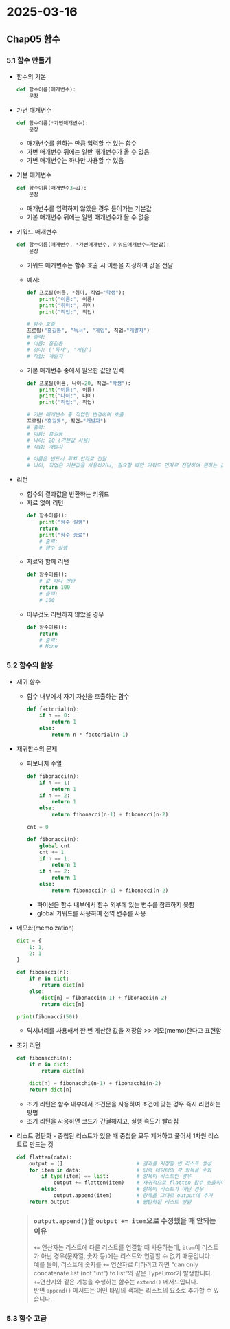 # 2025-03-16

## Chap05 함수

### 5.1 함수 만들기

-   함수의 기본
    ```python
    def 함수이름(매개변수):
        문장
    ```
-   가변 매개변수
    ```python
    def 함수이름(*가변매개변수):
        문장
    ```
    -   매개변수를 원하는 만큼 입력할 수 있는 함수
    -   가변 매개변수 뒤에는 일반 매개변수가 올 수 없음
    -   가변 매개변수는 하나만 사용할 수 있음
-   기본 매개변수
    ```python
    def 함수이름(매개변수3=값):
        문장
    ```
    -   매개변수를 입력하지 않았을 경우 들어가는 기본값
    -   기본 매개변수 뒤에는 일반 매개변수가 올 수 없음
-   키워드 매개변수

    ```python
    def 함수이름(매개변수, *가변매개변수, 키워드매개변수=기본값):
        문장
    ```

    -   키워드 매개변수는 함수 호출 시 이름을 지정하여 값을 전달
    -   예시:

        ```python
        def 프로필(이름, *취미, 직업="학생"):
            print("이름:", 이름)
            print("취미:", 취미)
            print("직업:", 직업)

        # 함수 호출
        프로필("홍길동", "독서", "게임", 직업="개발자")
        # 출력:
        # 이름: 홍길동
        # 취미: ('독서', '게임')
        # 직업: 개발자
        ```

    -   기본 매개변수 중에서 필요한 값만 입력

        ```python
        def 프로필(이름, 나이=20, 직업="학생"):
            print("이름:", 이름)
            print("나이:", 나이)
            print("직업:", 직업)

        # 기본 매개변수 중 직업만 변경하여 호출
        프로필("홍길동", 직업="개발자")
        # 출력:
        # 이름: 홍길동
        # 나이: 20 (기본값 사용)
        # 직업: 개발자

        # 이름은 반드시 위치 인자로 전달
        # 나이, 직업은 기본값을 사용하거나, 필요할 때만 키워드 인자로 전달하여 원하는 값으로 수정
        ```

-   리턴
    -   함수의 결과값을 반환하는 키워드
    -   자료 없이 리턴
        ```python
        def 함수이름():
            print("함수 실행")
            return
            print("함수 종료")
            # 출력:
            # 함수 실행
        ```
    -   자료와 함께 리턴
        ```python
        def 함수이름():
            # 값 하나 반환
            return 100
            # 출력:
            # 100
        ```
    -   아무것도 리턴하지 않았을 경우
        ```python
        def 함수이름():
            return
            # 출력:
            # None
        ```

### 5.2 함수의 활용

-   재귀 함수

    -   함수 내부에서 자기 자신을 호출하는 함수
        ```python
        def factorial(n):
            if n == 0:
                return 1
            else:
                return n * factorial(n-1)
        ```

-   재귀함수의 문제

    -   피보나치 수열

        ```python
        def fibonacci(n):
            if n == 1:
                return 1
            if n == 2:
                return 1
            else:
                return fibonacci(n-1) + fibonacci(n-2)
        ```

        ```python
        cnt = 0

        def fibonacci(n):
            global cnt
            cnt += 1
            if n == 1:
                return 1
            if n == 2:
                return 1
            else:
                return fibonacci(n-1) + fibonacci(n-2)
        ```

        -   파이썬은 함수 내부에서 함수 외부에 있는 변수를 참조하지 못함
        -   global 키워드를 사용하여 전역 변수를 사용

-   메모화(memoization)

    ```python
    dict = {
        1: 1,
        2: 1
    }

    def fibonacci(n):
        if n in dict:
            return dict[n]
        else:
            dict[n] = fibonacci(n-1) + fibonacci(n-2)
            return dict[n]

    print(fibonacci(50))
    ```

    -   딕셔너리를 사용해서 한 번 계산한 값을 저장함 >> 메모(memo)한다고 표현함

-   조기 리턴

    ```python
    def fibonacchi(n):
        if n in dict:
            return dict[n]

        dict[n] = fibonacchi(n-1) + fibonacchi(n-2)
        return dict[n]
    ```

    -   조기 리턴은 함수 내부에서 조건문을 사용하여 조건에 맞는 경우 즉시 리턴하는 방법
    -   조기 리턴을 사용하면 코드가 간결해지고, 실행 속도가 빨라짐

-   리스트 평탄화 - 중첩된 리스트가 있을 때 중첩을 모두 제거하고 풀어서 1차원 리스트로 만드는 것
    ```python
    def flatten(data):
        output = []                        # 결과를 저장할 빈 리스트 생성
        for item in data:                  # 입력 데이터의 각 항목을 순회
            if type(item) == list:         # 항목이 리스트인 경우
                output += flatten(item)    # 재귀적으로 flatten 함수 호출하여 결과를 output에 추가
            else:                          # 항목이 리스트가 아닌 경우
                output.append(item)        # 항목을 그대로 output에 추가
        return output                      # 평탄화된 리스트 반환
    ```
    > ### `output.append()`을 `output += item`으로 수정했을 때 안되는 이유
    >
    > `+=` 연산자는 리스트에 다른 리스트를 연결할 때 사용하는데, `item`이 리스트가 아닌 경우(문자열, 숫자 등)에는 리스트와 연결할 수 없기 때문입니다.  
    > 예를 들어, 리스트에 숫자를 `+=` 연산자로 더하려고 하면 "can only concatenate list (not "int") to list"와 같은 TypeError가 발생합니다.  
    > `+=`연산자와 같은 기능을 수행하는 함수는 `extend()` 메서드입니다.  
    > 반면 `append()` 메서드는 어떤 타입의 객체든 리스트의 요소로 추가할 수 있습니다.

### 5.3 함수 고급
